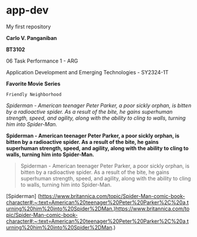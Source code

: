 # app-dev

My first repository

**Carlo V. Panganiban**

**BT3102**

06 Task Performance 1 - ARG

Application Development and Emerging Technologies - SY2324-1T

**Favorite Movie Series**

`Friendly Neighborhood`

*Spiderman - American teenager Peter Parker, a poor sickly orphan, is bitten by a radioactive spider. As a result of the bite, he gains superhuman strength, speed, and agility, along with the ability to cling to walls, turning him into Spider-Man.*

**Spiderman - American teenager Peter Parker, a poor sickly orphan, is bitten by a radioactive spider. As a result of the bite, he gains superhuman strength, speed, and agility, along with the ability to cling to walls, turning him into Spider-Man.**

> Spiderman - American teenager Peter Parker, a poor sickly orphan, is bitten by a radioactive spider. As a result of the bite, he gains superhuman strength, speed, and agility, along with the ability to cling to walls, turning him into Spider-Man.

[Spiderman] (https://www.britannica.com/topic/Spider-Man-comic-book-character#:~:text=American%20teenager%20Peter%20Parker%2C%20a,turning%20him%20into%20Spider%2DMan.)https://www.britannica.com/topic/Spider-Man-comic-book-character#:~:text=American%20teenager%20Peter%20Parker%2C%20a,turning%20him%20into%20Spider%2DMan.)
